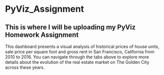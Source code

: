 # PyViz_Assignment
## This is where I will be uploading my PyViz Homework Assignment
This dashboard presents a visual analysis of historical prices of house units,
sale price per square foot and gross rent in San Francisco, California
from 2010 to 2016.
You can navigate through the tabs above to explore
more details about the evolution of the real estate market on
The Golden City across these years.

